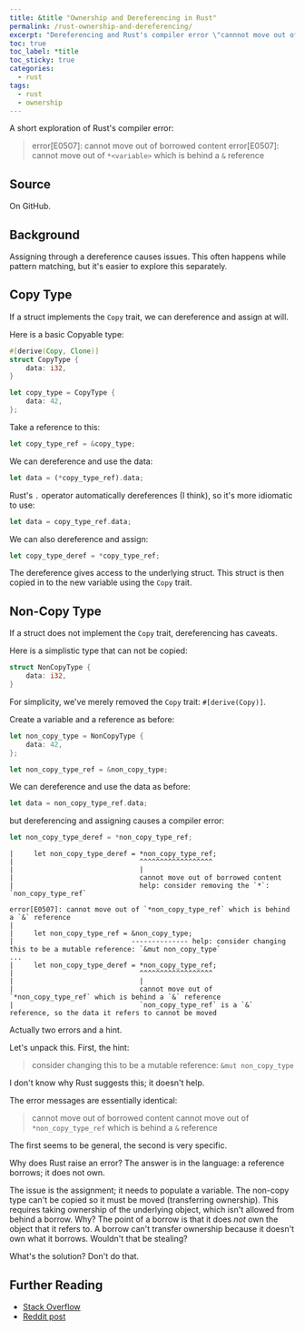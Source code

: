 ```yaml
---
title: &title "Ownership and Dereferencing in Rust"
permalink: /rust-ownership-and-dereferencing/
excerpt: "Dereferencing and Rust's compiler error \"cannnot move out of borrowed content\""
toc: true
toc_label: *title
toc_sticky: true
categories:
  - rust
tags:
  - rust
  - ownership
---
```


A short exploration of Rust's compiler error:

> error[E0507]: cannot move out of borrowed content
> error[E0507]: cannot move out of `*<variable>` which is behind a `&` reference

## Source

On GitHub.


## Background

Assigning through a dereference causes issues.
This often happens while pattern matching, but it's easier to explore this separately.


## Copy Type

If a struct implements the `Copy` trait, we can dereference and assign at will.

Here is a basic Copyable type:

```rust
#[derive(Copy, Clone)]
struct CopyType {
    data: i32,
}

let copy_type = CopyType {
    data: 42,
};
```

Take a reference to this:

```rust
let copy_type_ref = &copy_type;
```

We can dereference and use the data:

```rust
let data = (*copy_type_ref).data;
```

Rust's `.` operator automatically dereferences (I think), so it's more idiomatic to use:

```rust
let data = copy_type_ref.data;
```

We can also dereference and assign:

```rust
let copy_type_deref = *copy_type_ref;
```

The dereference gives access to the underlying struct.
This struct is then copied in to the new variable using the `Copy` trait.


## Non-Copy Type

If a struct does not implement the `Copy` trait, dereferencing has caveats.

Here is a simplistic type that can not be copied:

```rust
struct NonCopyType {
    data: i32,
}
```

For simplicity, we've merely removed the `Copy` trait: `#[derive(Copy)]`.

Create a variable and a reference as before:

```rust
let non_copy_type = NonCopyType {
    data: 42,
};

let non_copy_type_ref = &non_copy_type;
```

We can dereference and use the data as before:

```rust
let data = non_copy_type_ref.data;
```

but dereferencing and assigning causes a compiler error:

```rust
let non_copy_type_deref = *non_copy_type_ref;
```

```
|     let non_copy_type_deref = *non_copy_type_ref;
|                               ^^^^^^^^^^^^^^^^^^
|                               |
|                               cannot move out of borrowed content
|                               help: consider removing the `*`: `non_copy_type_ref`

error[E0507]: cannot move out of `*non_copy_type_ref` which is behind a `&` reference
|
|     let non_copy_type_ref = &non_copy_type;
|                             -------------- help: consider changing this to be a mutable reference: `&mut non_copy_type`
...
|     let non_copy_type_deref = *non_copy_type_ref;
|                               ^^^^^^^^^^^^^^^^^^
|                               |
|                               cannot move out of `*non_copy_type_ref` which is behind a `&` reference
|                               `non_copy_type_ref` is a `&` reference, so the data it refers to cannot be moved
```

Actually two errors and a hint.

Let's unpack this. First, the hint:

> consider changing this to be a mutable reference: `&mut non_copy_type`

I don't know why Rust suggests this; it doesn't help.

The error messages are essentially identical:

> cannot move out of borrowed content
> cannot move out of `*non_copy_type_ref` which is behind a `&` reference

The first seems to be general, the second is very specific.

Why does Rust raise an error?
The answer is in the language: a reference borrows; it does not own.

The issue is the assignment; it needs to populate a variable.
The non-copy type can't be copied so it must be moved (transferring ownership).
This requires taking ownership of the underlying object, which isn't allowed from behind a borrow.
Why? The point of a borrow is that it does *not* own the object that it refers to.
A borrow can't transfer ownership because it doesn't own what it borrows.
Wouldn't that be stealing?

What's the solution?
Don't do that.


## Further Reading

  * [Stack Overflow](https://stackoverflow.com/questions/28258548/cannot-move-out-of-borrowed-content-when-trying-to-transfer-ownership)
  * [Reddit post](https://www.reddit.com/r/rust/comments/3dqq0l/why_does_dereferencing_here_involve_a_move/)
